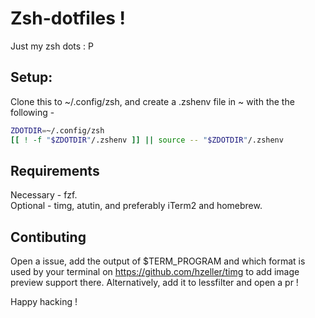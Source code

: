 # Zsh-dotfiles !
Just my zsh dots : P
## Setup:
Clone this to ~/.config/zsh, and create a .zshenv file in ~ with the the following -
```zsh
ZDOTDIR=~/.config/zsh
[[ ! -f "$ZDOTDIR"/.zshenv ]] || source -- "$ZDOTDIR"/.zshenv
```
## Requirements 
Necessary - fzf. \
Optional - timg, atutin, and preferably iTerm2 and homebrew.
## Contibuting
Open a issue, add the output of $TERM_PROGRAM and which format is used by your terminal on https://github.com/hzeller/timg to add image preview support there.
Alternatively, add it to lessfilter and open a pr !

Happy hacking !
